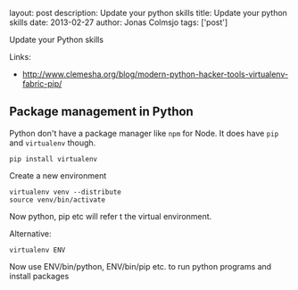 layout: post
description: Update your python skills
title: Update your python skills
date: 2013-02-27
author: Jonas Colmsjo
tags: ['post']

Update your Python skills




Links:

* http://www.clemesha.org/blog/modern-python-hacker-tools-virtualenv-fabric-pip/


## Package management in Python

Python don't have a package manager like `npm` for Node. It does have `pip` and 
`virtualenv` though.

```
pip install virtualenv
```

Create a new environment

```
virtualenv venv --distribute
source venv/bin/activate
```

Now python, pip etc will refer t the virtual environment.

Alternative:

```
virtualenv ENV
```

Now use ENV/bin/python, ENV/bin/pip etc. to run python programs and install packages
